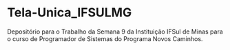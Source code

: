 # Tela-Unica_IFSULMG

Depositório para o Trabalho da Semana 9 da Instituição IFSul de Minas para o curso de Programador de Sistemas do Programa Novos Caminhos.
